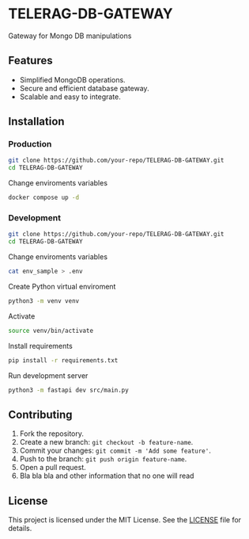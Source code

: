 # TELERAG-DB-GATEWAY
Gateway for Mongo DB manipulations
## Features

- Simplified MongoDB operations.
- Secure and efficient database gateway.
- Scalable and easy to integrate.

## Installation

### Production
```bash
git clone https://github.com/your-repo/TELERAG-DB-GATEWAY.git
cd TELERAG-DB-GATEWAY
```

Change enviroments variables

```bash
docker compose up -d
```

### Development

```bash
git clone https://github.com/your-repo/TELERAG-DB-GATEWAY.git
cd TELERAG-DB-GATEWAY
```

Change enviroments variables

```bash
cat env_sample > .env
```

Create Python virtual enviroment
```bash
python3 -m venv venv
```
Activate
```bash
source venv/bin/activate
```

Install requirements
```bash
pip install -r requirements.txt
```

Run development server
```bash
python3 -m fastapi dev src/main.py
```

## Contributing

1. Fork the repository.
2. Create a new branch: `git checkout -b feature-name`.
3. Commit your changes: `git commit -m 'Add some feature'`.
4. Push to the branch: `git push origin feature-name`.
5. Open a pull request.
6. Bla bla bla and other information that no one will read

## License

This project is licensed under the MIT License. See the [LICENSE](LICENSE) file for details.